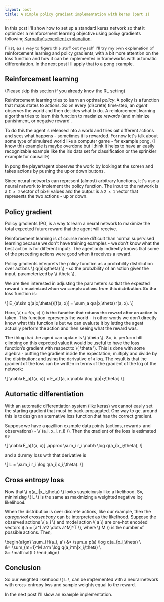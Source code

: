 ```yaml
---
layout: post
title: A simple policy gradient implementation with keras (part 1)
---
```


In this post I'll show how to set up a standard keras network so that it optimizes
a reinforcement learning objective using policy gradients, 
following [Karpathy's excellent explanation](http://karpathy.github.io/2016/05/31/rl/).

First, as a way to figure this stuff out myself, I'll try my own explanation of reinforcement learning and policy gradients, 
with a bit more attention on the loss function and how it can be implemented in
frameworks with automatic differentiation. In the next post I'll apply that to a pong example.

## Reinforcement learning
(Please skip this section if you already know the RL setting)

Reinforcement learning tries to learn an optimal *policy*. A policy is a function that maps states to actions.
So on every (discrete) time-step, an *agent* observes the world and then decides what to do. A reinforcement learning
algorithm tries to learn this function to maximize *rewards* (and minimize punishment, or negative reward).

To do this the agent is released into a world and tries out different actions and sees what happens - sometimes
it is rewarded. For now let's talk about some type of simulated world like a computer game - for example pong. 
(I know this example is maybe overdone but I think it helps to have an easily recognizable example like the
iris data set for classification or the sprinkler example for causality)

In pong the player/agent observes the world by looking at the screen and takes actions by pushing the up or down buttons.

Since neural networks can represent (almost) arbitrary functions, let's use a neural network to implement
the policy function. The input to the network is a `I x J` vector of pixel values and the output is a `2 x 1` 
vector that represents the two actions - up or down.

## Policy gradient
Policy gradients (PG) is a way to learn a neural network to maximize the total expected future reward
that the agent will receive.

Reinforcement learning is of course more difficult than normal supervised learning because we don't
have training examples - we don't know what the best action is for different inputs. The agent only
indirectly knows that some of the preceding actions were good when it receives a reward.

Policy gradients interprets the policy function as a probability distribution over actions 
\\( q(a|x;\theta) \\) - so the probability of an action given the input, parameterized by \\( \theta \\).

We are then interested in adjusting the parameters so that the expected reward is maximized when we sample actions from 
this distribution.
So the loss function is:

\\[
E_{a\sim q(a|x;\theta)}[f(a, x)] = \sum_a q(a|x;\theta) f(a, x).
\\]

Here, \\( r = f(a, x) \\) is the function that returns the reward after an action is taken. This function represents 
the world - in other words we don't directly know what this function is but we can evaluate it by letting
the agent actually perform the action and then seeing what the reward was.

The thing that the agent can update is \\( \theta \\). So, to perform hill climbing on this expected value
it would be useful to have the loss function's gradient with respect to \\( \theta \\). This is done with
some algebra - putting the gradient inside the expectation; multiply and divide by the distribution; and
using the derivative of a log. The result is that the gradient of the loss can be written in terms of
the gradient of the log of the network:

\\[
\nabla E_a[f(a, x)] = E_a[f(a, x)\nabla \log q(a|x;\theta)]
\\]

## Automatic differentiation
With an automatic differentiation system (like keras) we cannot easily set the starting 
gradient that must be back-propagated. One way to get around this is to design an alternative loss function 
that has the correct gradient. 

Suppose we have a gazillion example data points (actions, rewards, and observations) - \\( (a_i, x_i, r_i) \\).
Then the gradient of the loss is estimated as

\\[
\nabla E_a[f(a, x)] \approx \sum_i r_i \nabla \log q(a_i|x_i;\theta),
\\]

and a dummy loss with that derivative is 

\\[
L = \sum_i r_i \log q(a_i|x_i;\theta).
\\]

## Cross entropy loss
Now that \\( q(a_i|x_i;\theta) \\) looks suspiciously like a likelihood. So, minimizing \\( L \\) is
the same as maximizing a weighted negative log likelihood. 

When the distribution is over discrete actions, like our example, then the *categorical crossentropy*
can be interpreted as the likelihood. Suppose the observed actions \\( a_i \\) and model 
action \\( a \\) are one-hot encoded vectors \\( a = [a^1 a^2 \dots a^M]^T \\), where \\( M \\) is the
number of possible actions. Then,

\begin{align}
\sum_i H(a_i, a') &= \sum_a p(a) \log q(a_i|x_i;\theta) \\\
                  &= \sum_{m=1}^M a^m \log q(a_i^m|x_i;\theta) \\\
                  &= \mathcal{L}
\end{align}

## Conclusion
So our weighted likelihood \\( L \\) can be implemented with a neural network with cross-entropy loss
and sample weights equal to the reward.

In the next post I'll show an example implementation.


